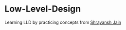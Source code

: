 # Low-Level-Design

Learning LLD by practicing concepts from [Shrayansh Jain](https://urlshortener-sel0.onrender.com/znJ6kCw)

